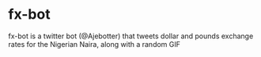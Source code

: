 # fx-bot
fx-bot is a twitter bot (@Ajebotter) that tweets dollar and pounds exchange rates for the Nigerian Naira, along with a random GIF